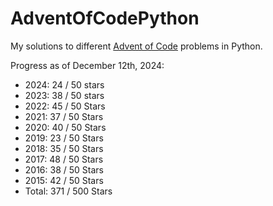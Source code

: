 # AdventOfCodePython
My solutions to different [Advent of Code](https://adventofcode.com/) problems in Python.

Progress as of December 12th, 2024:
* 2024: 24 / 50 stars
* 2023: 38 / 50 stars
* 2022: 45 / 50 Stars
* 2021: 37 / 50 Stars
* 2020: 40 / 50 Stars
* 2019: 23 / 50 Stars
* 2018: 35 / 50 Stars
* 2017: 48 / 50 Stars
* 2016: 38 / 50 Stars
* 2015: 42 / 50 Stars
* Total: 371 / 500 Stars
